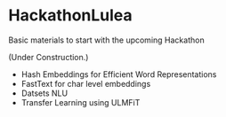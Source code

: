 # HackathonLulea
Basic materials to start with the upcoming Hackathon

(Under Construction.)

* Hash Embeddings for Efficient Word Representations
* FastText for char level embeddings
* Datsets NLU
* Transfer Learning using ULMFiT
